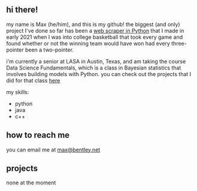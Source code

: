 ## hi there!
my name is Max (he/him), and this is my github! the biggest (and only) project I've done so far has been a [web scraper in Python](https://github.com/maxbentley/2020-2021-college-hoops-season-no-threes) that I made in early 2021 when I was into college basketball that took every game and found whether or not the winning team would have won had every three-pointer been a two-pointer.

i'm currently a senior at LASA in Austin, Texas, and am taking the course Data Science Fundamentals, which is a class in Bayesian statistics that involves building models with Python. you can check out the projects that I did for that class [here](https://github.com/maxbentley/datasciencefund)

my skills:
- python
- java
- c++

## how to reach me
you can email me at max@bentley.net

## projects
none at the moment

<!--
**maxbentley/maxbentley** is a ✨ _special_ ✨ repository because its `README.md` (this file) appears on your GitHub profile.

Here are some ideas to get you started:

- 🔭 I’m currently working on ...
- 🌱 I’m currently learning ...
- 👯 I’m looking to collaborate on ...
- 🤔 I’m looking for help with ...
- 💬 Ask me about ...
- 📫 How to reach me: ...
- 😄 Pronouns: ...
- ⚡ Fun fact: ...
-->
